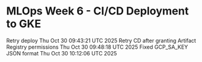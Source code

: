 # MLOps Week 6 - CI/CD Deployment to GKE
Retry deploy Thu Oct 30 09:43:21 UTC 2025
Retry CD after granting Artifact Registry permissions Thu Oct 30 09:48:18 UTC 2025
Fixed GCP_SA_KEY JSON format Thu Oct 30 10:12:06 UTC 2025
